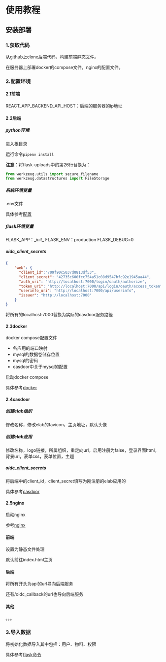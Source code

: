 # 使用教程

## 安装部署

### 1.获取代码

从github上clone后端代码，构建前端静态文件。

在服务器上部署docker的compose文件，nginx的配置文件。

### 2.配置环境

#### 2.1前端

REACT_APP_BACKEND_API_HOST：后端的服务器的ip地址

#### 2.2后端

##### python环境

进入根目录

运行命令`pipenv install`

**注意**：将flask-uploads中的第26行替换为：

```python
from werkzeug.utils import secure_filename
from werkzeug.datastructures import FileStorage
```

##### 系统环境变量

.env文件

具体参考[配置](../配置/config.md)

##### flask环境变量

FLASK_APP：\__init__
FLASK_ENV：production
FLASK_DEBUG=0

##### oidc_client_secrets

```json
{
    "web": {
      "client_id":"709f90c5037d0813df53",
      "client_secret": "42735c600fcc754a51c08d9547bfc92e1945aa44",
      "auth_uri": "http://localhost:7000/login/oauth/authorize",
      "token_uri": "http://localhost:7000/api/login/oauth/access_token",
      "userinfo_uri": "http://localhost:7000/api/userinfo",
      "issuer": "http://localhost:7000"
    }
}

```

将所有的localhost:7000替换为实际的casdoor服务路径

#### 2.3docker

docker compose配置文件

+ 各应用的端口映射
+ mysql的数据卷储存位置
+ mysql的密码
+ casdoor中关于mysql的配置

启动docker compose

具体参考[docker](./docker.md)

#### 2.4casdoor

##### 创建elab组织

修改名称，修改elab的favicon，主页地址，默认头像

##### 创建elab应用

修改名称，logo链接，所属组织，重定向url，启用注册为false，登录界面html，背景url，表单css，表单位置，主题

##### oidc_client_secrets

将后端中的client_id，client_secret填写为刚注册的elab应用的



具体参考[casdoor](./casdoor.md)

#### 2.5nginx

启动nginx

参考[nginx](./nginx.md)

#### 前端

设置为静态文件处理

默认前往index.html主页

#### 后端

将所有开头为api的url导向后端服务

还有/oidc_callback的url也导向后端服务

#### 其他

。。。

### 3.导入数据

将初始化数据导入其中包括：用户、物料、权限

具体参考[flask命令](../flask命令.md)







